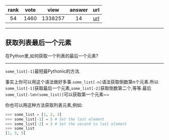 
| rank | vote | view | answer | url |
|:-:|:-:|:-:|:-:|:-:|
|54|1460|1338257|14| [url](http://stackoverflow.com/questions/930397/getting-the-last-element-of-a-list-in-python) |
***

## 获取列表最后一个元素

在Python里,如何获取一个列表的最后一个元素?

***

`some_list[-1]`最短最Pythonic的方法.

事实上你可以用这个语法做好多事.`some_list[-n]`语法获取倒数第n个元素.所以`some_list[-1]`获取最后一个元素,`some_list[-2]`获取倒数第二个,等等.最后`some_list[-len(some_list)]`可以获取第一个元素~~

你也可以用这种方法获取列表元素,例如:

```python
>>> some_list = [1, 2, 3]
>>> some_list[-1] = 5 # Set the last element
>>> some_list[-2] = 3 # Set the second to last element
>>> some_list
[1, 3, 5]
```